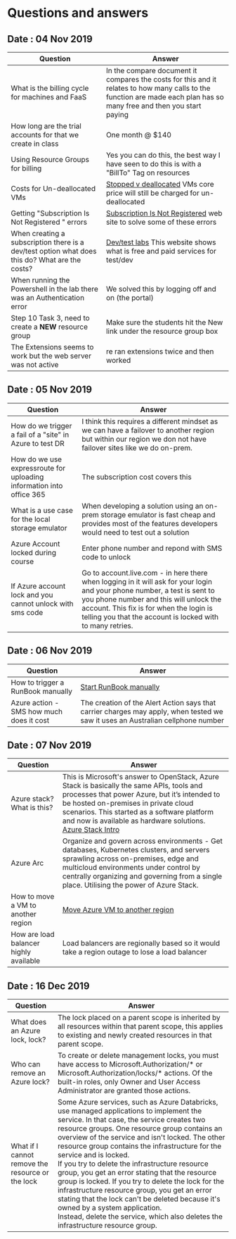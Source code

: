 # Questions and answers

## Date : 04 Nov 2019

Question  | Answer
---|---
What is the billing cycle for machines and FaaS  |   In the compare document it compares the costs for this and it relates to how many calls to the function are made each plan has so many free and then you start paying
How long are the trial accounts for that we create in class   |  One month @ $140
Using Resource Groups for billing  |  Yes you can do this, the best way I have seen to do this is with a "BillTo" Tag on resources
Costs for Un-deallocated VMs  | [Stopped v deallocated](https://blogs.technet.microsoft.com/uspartner_ts2team/2014/10/10/azure-virtual-machines-stopping-versus-stopping-deallocating/) VMs core price will still be charged for un-deallocated
Getting "Subscription Is Not Registered " errors    |  [Subscription Is Not Registered](https://aidanfinn.com/?p=21192) web site to solve some of these errors
When creating a subscription there is a dev/test option what does this do? What are the costs?  |  [Dev/test labs](https://azure.microsoft.com/en-au/pricing/details/devtest-lab/) This website shows what is free and paid services for test/dev
When running the Powershell in the lab there was an Authentication error    |  We solved this by logging off and on (the portal) 
Step 10 Task 3, need to create a **NEW** resource group  | Make sure the students hit the New link under the resource group box  
The Extensions seems to work but the web server was not active   | re ran extensions twice and then worked 

## Date : 05 Nov 2019

Question | Answer
---|---
How do we trigger a fail of a "site" in Azure to test DR    |  I think this requires a different mindset as we can have a failover to another region but within our region we don not have failover sites like we do on-prem.
How do we use expressroute for uploading information into office 365   |  The subscription cost covers this
What is a use case for the local storage emulator  |  When developing a solution using an on-prem storage emulator is fast cheap and provides most of the features developers would need to test out a solution
Azure Account locked during course | Enter phone number and repond with SMS code to unlock
If Azure account lock and you cannot unlock with sms code |  Go to account.live.com - in here there when logging in it will ask for your login and your phone number, a test is sent to you phone number and this will unlock the account. This fix is for when the login is telling you that the account is locked with to many retries.

## Date : 06 Nov 2019

Question  | Answer
---|---
 How to trigger a RunBook manually |   [Start RunBook manually](https://docs.microsoft.com/en-us/azure/automation/start-runbooks) 
 Azure action - SMS how much does it cost | The creation of the Alert Action says that carrier charges may apply, when tested we saw it uses an Australian cellphone number   

## Date : 07 Nov 2019

Question  | Answer
---|---
Azure stack? What is this? | This is Microsoft's answer to OpenStack,   Azure Stack is basically the same APIs, tools and processes that power Azure, but it’s intended to be hosted on-premises in private cloud scenarios. This started as a software platform and now is available as hardware solutions.<BR>[Azure Stack Intro](https://channel9.msdn.com/Blogs/azurestack/Introducing-Microsoft-Azure-Stack?term=azure%20stack&lang-en=true)
Azure Arc | Organize and govern across environments - Get databases, Kubernetes clusters, and servers sprawling across on-premises, edge and multicloud environments under control by centrally organizing and governing from a single place. Utilising the power of Azure Stack.
How to move a VM to another region | [Move Azure VM to another region](https://docs.microsoft.com/en-us/azure/site-recovery/azure-to-azure-tutorial-migrate)
How are load balancer highly available | Load balancers are regionally based so it would take a region outage to lose a load balancer

## Date : 16 Dec 2019

Question  | Answer
---|---
What does an Azure lock, lock?|The lock placed on a parent scope is inherited by all resources within that parent scope, this applies to existing and newly created resources in that parent scope.
Who can remove an Azure lock?|To create or delete management locks, you must have access to Microsoft.Authorization/* or Microsoft.Authorization/locks/* actions. Of the built-in roles, only Owner and User Access Administrator are granted those actions.
What if I cannot remove the resource or the lock | Some Azure services, such as Azure Databricks, use managed applications to implement the service. In that case, the service creates two resource groups. One resource group contains an overview of the service and isn't locked. The other resource group contains the infrastructure for the service and is locked.<BR>If you try to delete the infrastructure resource group, you get an error stating that the resource group is locked. If you try to delete the lock for the infrastructure resource group, you get an error stating that the lock can't be deleted because it's owned by a system application. <BR>Instead, delete the service, which also deletes the infrastructure resource group.
